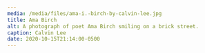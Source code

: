 ```yaml
---
media: /media/files/ama-i.-birch-by-calvin-lee.jpg
title: Ama Birch
alt: A photograph of poet Ama Birch smiling on a brick street.
caption: Calvin Lee
date: 2020-10-15T21:14:00-0500
---
```

